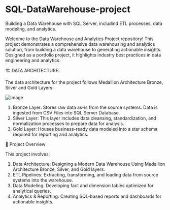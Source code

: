 # SQL-DataWarehouse-project
Building a Data Warehouse with SQL Server, includind ETL processes, data modeling, and analytics.

Welcome to the Data Warehouse and Analytics Project repository! 
This project demonstrates a comprehensive data warehousing and analytics solution, from building a data warehouse to generating actionable insights. Designed as a portfolio project, it highlights industry best practices in data engineering and analytics.

🏗️ DATA ARCHITECTURE:

The data architecture for the project follows Medallion Architecture Bronze, Silver and Gold Layers:

![image](https://github.com/user-attachments/assets/7bacbfbb-33c2-4709-ab49-c86c2ddc655f)

1. Bronze Layer: Stores raw data as-is from the source systems. Data is ingested from CSV Files into SQL Server Database.
2. Silver Layer: This layer includes data cleansing, standardization, and normalization processes to prepare data for analysis.
3. Gold Layer: Houses business-ready data modeled into a star schema required for reporting and analytics.

📖 Project Overview

This project involves:

1. Data Architecture: Designing a Modern Data Warehouse Using Medallion Architecture Bronze, Silver, and Gold layers.
2. ETL Pipelines: Extracting, transforming, and loading data from source systems into the warehouse.
3. Data Modeling: Developing fact and dimension tables optimized for analytical queries.
4. Analytics & Reporting: Creating SQL-based reports and dashboards for actionable insights.

